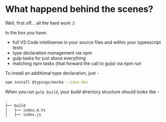 # What happend behind the scenes?

Well, first off... all the hard work :)

In the box you have:
* full VS Code intellisense in your source files and within your typeescript tests
* type declaration management via npm
* gulp tasks for just about everything
* matching npm tasks (that forward the call to gulp) via npm run

To install an additional type declaration, just -
```sh
npm install @typings/mocha --save-dev
```

When you run `gulp build`, your _build_ directory structure should looks like -

```sh
.
├── build
│   ├── index.d.ts
│   ├── index.js
```